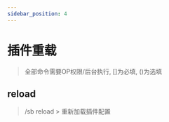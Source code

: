 ```yaml
---
sidebar_position: 4
---
```


# 插件重载

> 全部命令需要OP权限/后台执行, []为必填, ()为选填

## reload

> /sb reload > 重新加载插件配置
